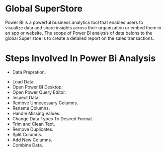 # **Global SuperStore**
  Power BI is a powerful business analytics tool that enables users to visualize data and share insights across their organization or embed them in an app or website. The scope of Power BI analysis of  data belons to the global Super stoe is to create a detailed report on the sales transactions.

# **Steps Involved In Power Bi Analysis**
* Data Prepration.
 - Load Data.
 - Open Power BI Desktop.
 - Open Power Query Editor.
 - Inspect Data.
 - Remove Unnecessary Columns.
 - Rename Columns.
 - Handle Missing Values.
 - Change Data Types To Desired Format.
 - Trim and Clean Text.
 - Remove Duplicates.
 - Split Columns.
 - Add New Columns.
 - Combine Data.
